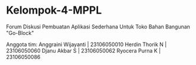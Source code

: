 # Kelompok-4-MPPL
Forum Diskusi Pembuatan Aplikasi Sederhana Untuk Toko Bahan Bangunan "Go-Block"

Anggota tim:
Anggraini Wijayanti    |   23106050010
Herdin Thorik N        |   23106050060
Djanu Akbar S          |   23106050062
Ryocera Purna K        |   23106050086
